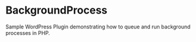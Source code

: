 # BackgroundProcess
Sample WordPress Plugin demonstrating how to queue and run background processes in PHP.
